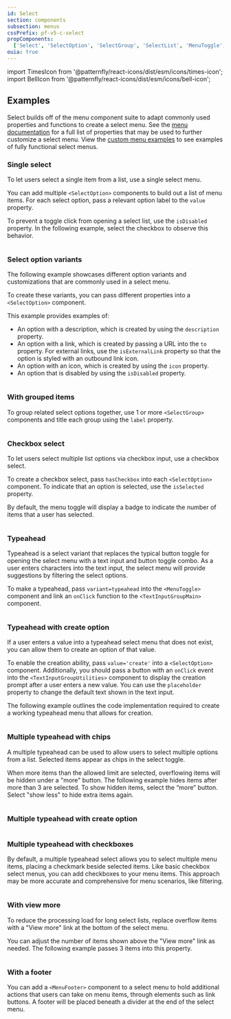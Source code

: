 ```yaml
---
id: Select
section: components
subsection: menus
cssPrefix: pf-v5-c-select
propComponents:
  ['Select', 'SelectOption', 'SelectGroup', 'SelectList', 'MenuToggle', 'SelectToggleProps', 'SelectPopperProps']
ouia: true
---
```


import TimesIcon from '@patternfly/react-icons/dist/esm/icons/times-icon';
import BellIcon from '@patternfly/react-icons/dist/esm/icons/bell-icon';

## Examples

Select builds off of the menu component suite to adapt commonly used properties and functions to create a select menu. See the [menu documentation](/components/menus/menu) for a full list of properties that may be used to further customize a select menu. View the [custom menu examples](/components/menus/custom-menus) to see examples of fully functional select menus.

### Single select
To let users select a single item from a list, use a single select menu.

You can add multiple `<SelectOption>` components to build out a list of menu items. For each select option, pass a relevant option label to the `value` property.

To prevent a toggle click from opening a select list, use the `isDisabled` property. In the following example, select the checkbox to observe this behavior.

```ts file="./SelectBasic.tsx"

```

### Select option variants

The following example showcases different option variants and customizations that are commonly used in a select menu. 

To create these variants, you can pass different properties into a `<SelectOption>` component. 

This example provides examples of: 

- An option with a description, which is created by using the `description` property.
- An option with a link, which is created by passing a URL into the `to` property. For external links, use the `isExternalLink` property so that the option is styled with an outbound link icon. 
- An option with an icon, which is created by using the `icon` property. 
- An option that is disabled by using the `isDisabled` property. 

```ts file="./SelectOptionVariations.tsx"

```

### With grouped items
To group related select options together, use 1 or more `<SelectGroup>` components and title each group using the `label` property.

```ts file="./SelectGrouped.tsx"

```

### Checkbox select
To let users select multiple list options via checkbox input, use a checkbox select. 

To create a checkbox select, pass `hasCheckbox` into each `<SelectOption>` component. To indicate that an option is selected, use the `isSelected` property.

By default, the menu toggle will display a badge to indicate the number of items that a user has selected.

```ts file="./SelectCheckbox.tsx"

```

### Typeahead
Typeahead is a select variant that replaces the typical button toggle for opening the select menu with a text input and button toggle combo. As a user enters characters into the text input, the select menu will provide suggestions by filtering the select options.

To make a typeahead, pass `variant=typeahead` into the `<MenuToggle>` component and link an `onClick` function to the `<TextInputGroupMain>` component.

```ts file="./SelectTypeahead.tsx"

```

### Typeahead with create option
If a user enters a value into a typeahead select menu that does not exist, you can allow them to create an option of that value. 

To enable the creation ability, pass `value='create'` into a `<SelectOption>` component. Additionally, you should pass a button with an `onClick` event into the `<TextInputGroupUtilities>` component to display the creation prompt after a user enters a new value. You can use the `placeholder` property to change the default text shown in the text input.

The following example outlines the code implementation required to create a working typeahead menu that allows for creation.

```ts file="./SelectTypeaheadCreatable.tsx"

```

### Multiple typeahead with chips
A multiple typeahead can be used to allow users to select multiple options from a list. Selected items appear as chips in the select toggle.

When more items than the allowed limit are selected, overflowing items will be hidden under a "more" button. The following example hides items after more than 3 are selected. To show hidden items, select the “more” button. Select "show less" to hide extra items again.

```ts file="./SelectMultiTypeahead.tsx"

```

### Multiple typeahead with create option

```ts file="./SelectMultiTypeaheadCreatable.tsx"

```

### Multiple typeahead with checkboxes
By default, a multiple typeahead select allows you to select multiple menu items, placing a checkmark beside selected items. Like basic checkbox select menus, you can add checkboxes to your menu items. This approach may be more accurate and comprehensive for menu scenarios, like filtering.

```ts file="./SelectMultiTypeaheadCheckbox.tsx"

```

### With view more 

To reduce the processing load for long select lists, replace overflow items with a "View more" link at the bottom of the select menu.

You can adjust the number of items shown above the "View more" link as needed. The following example passes 3 items into this property.

```ts file="./SelectViewMore.tsx"

```

### With a footer

You can add a `<MenuFooter>` component to a select menu to hold additional actions that users can take on menu items, through elements such as link buttons. A footer will be placed beneath a divider at the end of the select menu.


```ts file="./SelectFooter.tsx"

```